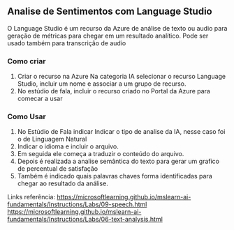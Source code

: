 
## Analise de Sentimentos com Language Studio
O Language Studio é um recurso da Azure de análise de texto ou audio para geração de métricas para chegar em um resultado analítico. Pode ser usado também para transcrição de audio

### Como criar
1. Criar o recurso na Azure
Na categoria IA selecionar o recurso Language Studio, incluir um nome e associar a um grupo de recurso. 
2. No estúdio de fala, incluir o recurso criado no Portal da Azure para comecar a usar

### Como Usar 
1. No Estúdio de Fala indicar  Indicar o tipo de analise da IA, nesse caso foi o de Linguagem Natural
2. Indicar o idioma e incluir o arquivo.
3. Em seguida ele começa a traduzir o conteúdo do arquivo.
4. Depois é realizada a analise semântica do texto para gerar um grafico de percentual de satisfação
5. Também é indicado quais palavras chaves forma identificadas para chegar ao resultado da análise.


Links referência: 
https://microsoftlearning.github.io/mslearn-ai-fundamentals/Instructions/Labs/09-speech.html
https://microsoftlearning.github.io/mslearn-ai-fundamentals/Instructions/Labs/06-text-analysis.html
